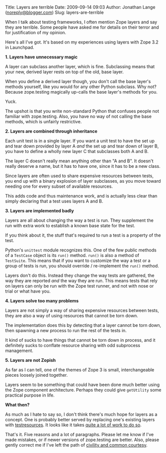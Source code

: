 Title: Layers are terrible
Date: 2009-09-14 09:03
Author: Jonathan Lange (noreply@blogger.com)
Slug: layers-are-terrible

When I talk about testing frameworks, I often mention Zope layers and
say they are terrible. Some people have asked me for details on their
terror and for justification of my opinion.  
  
Here's all I've got. It's based on my experiences using layers with Zope
3.2 in Launchpad.  
  
**1. Layers have unnecessary magic**  
  
A layer can subclass another layer, which is fine. Subclassing means
that your new, derived layer rests on top of the old, base layer.  
  
When you define a derived layer though, you don't call the base layer's
methods yourself, like you would for any other Python subclass. Why not?
Because zope.testing magically up-calls the base layer's methods for
you.  
  
Yuck.  
  
The upshot is that you write non-standard Python that confuses people
not familiar with zope.testing. Also, you have no way of
<span>not</span> calling the base methods, which is unfairly
restrictive.  
  
**2. Layers are combined through inheritance**  
  
Each unit test is in a single layer. If you want a unit test to have the
set up and tear down provided by layer A *and* the set up and tear down
of layer B, you have to define a wholly new layer C that subclasses both
A and B.  
  
The layer C doesn't really mean anything other than "A and B". It
doesn't really deserve a name, but it has to have one, since it has to
be a new class.  
  
Since layers are often used to share expensive resources between tests,
you end up with a binary explosion of layer subclasses, as you move
toward needing one for every subset of available resources.  
  
This adds code and thus maintenance work, and is actually less clear
than simply declaring that a test uses layers A and B.  
  
**3. Layers are implemented badly**  
  
Layers are all about changing the way a test is run. They supplement the
run with extra work to establish a known base state for the test.  
  
If you think about it, the stuff that's required to run a test is a
property of the test.  
  
Python's `unittest` module recognizes this. One of the few public
methods of a `TestCase` object is its `run()` method. `run()` is also a
method of `TestSuite`. This means that if you want to customize the way
a test or a group of tests is run, you should override / re-implement
the `run()` method.  
  
Layers don't do this. Instead they change the way tests are gathered,
the way they are reported *and* the way they are run. This means tests
that rely on layers can only be run with the Zope test runner, and not
with nose or trial or what have you.  
  
**4. Layers solve too many problems**  
  
Layers are not simply a way of sharing expensive resources between
tests, they are also a way of using resources that cannot be torn down.  
  
The implementation does this by detecting that a layer cannot be torn
down, then spawning a new process to run the rest of the tests in.  
  
It kind of sucks to have things that cannot be torn down in process, and
it definitely sucks to conflate resource sharing with odd subprocess
management.  
  
**5. Layers are not Zopish**  
  
As far as I can tell, one of the themes of Zope 3 is small,
interchangeable pieces loosely joined together.  
  
Layers seem to be something that could have been done much better using
the Zope component architecture. Perhaps they could give `getUtility`
some practical purpose in life.  
  
**What then?**  
  
As much as I hate to say so, I don't think there's much hope for layers
as a concept. One is probably better served by replacing one's existing
layers with [testresources](https://launchpad.net/testresources). It
looks like it takes [quite a lot of work to do
so](https://bugs.edge.launchpad.net/launchpad-foundations/+bug/419691/comments/2).  
  
That's it. Five reasons and a lot of paragraphs. Please let me know if
I've made mistakes, or if newer versions of zope.testing are better.
Also, please gently correct me if I've left the path of [civility and
common courtesy](http://jcalderone.livejournal.com/47657.html).

